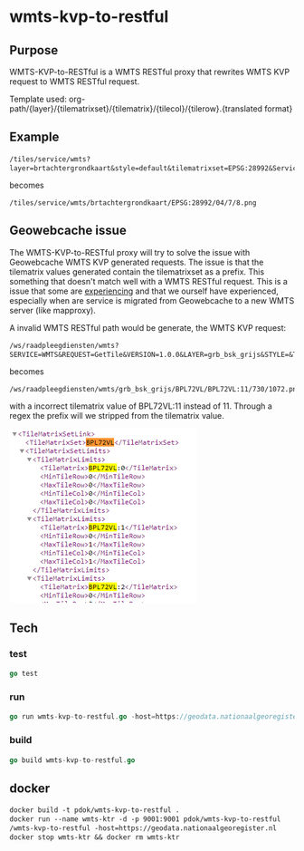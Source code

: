 # wmts-kvp-to-restful

## Purpose

WMTS-KVP-to-RESTful is a WMTS RESTful proxy that rewrites WMTS KVP request to WMTS RESTful request.

Template used: org-path/{layer}/{tilematrixset}/{tilematrix}/{tilecol}/{tilerow}.{translated format}

## Example

```http
/tiles/service/wmts?layer=brtachtergrondkaart&style=default&tilematrixset=EPSG:28992&Service=WMTS&Request=GetTile&Version=1.0.0&Format=image/png&TileMatrix=04&TileCol=7&TileRow=8
```

becomes

```http
/tiles/service/wmts/brtachtergrondkaart/EPSG:28992/04/7/8.png
```

## Geowebcache issue

The WMTS-KVP-to-RESTful proxy will try to solve the issue with Geowebcache WMTS KVP generated requests. The issue is that the tilematrix values generated contain the tilematrixset as a prefix. This something that doesn't match well with a WMTS RESTful request. This is a issue that some are [experiencing](https://geoforum.nl/t/wmts-tilematrix-parameter-maakt-request-ongelding/2928) and that we ourself have experienced, especially when are service is migrated from Geowebcache to a new WMTS server (like mapproxy).

A invalid WMTS RESTful path would be generate, the WMTS KVP request:

```http
/ws/raadpleegdiensten/wmts?SERVICE=WMTS&REQUEST=GetTile&VERSION=1.0.0&LAYER=grb_bsk_grijs&STYLE=&TILEMATRIXSET=BPL72VL&TILEMATRIX=BPL72VL:11&TILEROW=1072&TILECOL=730&FORMAT=image/png
```

becomes

```http
/ws/raadpleegdiensten/wmts/grb_bsk_grijs/BPL72VL/BPL72VL:11/730/1072.png
```

with a incorrect tilematrix value of BPL72VL:11 instead of 11. Through a regex the prefix will we stripped from the tilematrix value.

![gwc-issue](img/gwc-issue.png)

## Tech

### test

```go
go test
```

### run

```go
go run wmts-kvp-to-restful.go -host=https://geodata.nationaalgeoregister.nl
```

### build

```go
go build wmts-kvp-to-restful.go
```

## docker

```docker
docker build -t pdok/wmts-kvp-to-restful .
docker run --name wmts-ktr -d -p 9001:9001 pdok/wmts-kvp-to-restful /wmts-kvp-to-restful -host=https://geodata.nationaalgeoregister.nl
docker stop wmts-ktr && docker rm wmts-ktr
```
